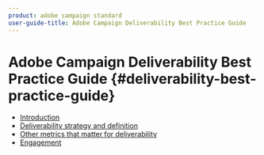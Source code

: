 ```yaml
---
product: adobe campaign standard
user-guide-title: Adobe Campaign Deliverability Best Practice Guide
---
```


# Adobe Campaign Deliverability Best Practice Guide {#deliverability-best-practice-guide}

+ [Introduction](./introduction.md)
+ [Deliverability strategy and definition](./deliverability-strategy-and-definition.md)
+ [Other metrics that matter for deliverability](./other-metrics-for-deliverability.md)
+ [Engagement](./engangement.md)
  